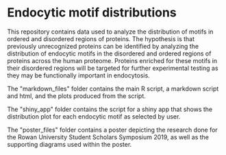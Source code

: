 # Endocytic motif distributions

This repository contains data used to analyze the distribution of motifs in ordered and disordered regions of proteins. 
The hypothesis is that previously unrecognized proteins can be identified by analyzing the distribution of endocytic motifs in the disordered and ordered regions of proteins across the human proteome.
Proteins enriched for these motifs in their disordered regions will be targeted for further experimental testing as they may be functionally important in endocytosis. 

The "markdown_files" folder contains the main R script, a markdown script and html, and the plots produced from the script. 

The "shiny_app" folder contains the script for a shiny app that shows the distribution plot for each endocytic motif as selected by user. 

The "poster_files" folder contains a poster depicting the research done for the Rowan University Student Scholars Symposium 2019, as well as the supporting diagrams used within the poster. 